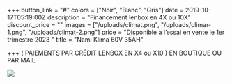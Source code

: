 +++
button_link = "#"
colors = ["Noir", "Blanc", "Gris"]
date = 2019-10-17T05:19:00Z
description = "Financement lenbox en 4X ou 10X"
discount_price = ""
images = ["/uploads/climat.png", "/uploads/climar-1.png", "/uploads/climat-2.png"]
price = "Disponible à l’essai en vente le 1er trimestre 2023 "
title = "Nami Klima 60V 35AH"

+++
( PAIEMENTS PAR CRÉDIT LENBOX EN X4 ou X10 ) EN BOUTIQUE OU PAR MAIL 

![](/uploads/sans-titre-6.png)